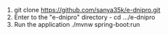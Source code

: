 1. git clone https://github.com/sanya35k/e-dnipro.git
2. Enter to the "e-dnipro" directory - cd .../e-dnipro
3. Run the application ./mvnw spring-boot:run